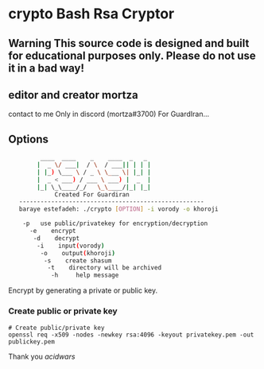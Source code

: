 #  crypto Bash Rsa Cryptor
## Warning This source code is designed and built for educational purposes only. Please do not use it in a bad way!

## editor and creator mortza
contact to me Only in discord (mortza#3700)
For GuardIran...

## Options
 ```bash      
          ____  ____    _    ____  _   _ 
         |  _ \/ ___|  / \  / ___|| | | |
         | |_) \___ \ / _ \ \___ \| |_| |
         |  _ < ___) / ___ \ ___) |  _  |
         |_| \_\____/_/   \_\____/|_| |_|
              Created For Guardiran     
    ----------------------------------------------------
	baraye estefadeh: ./crypto [OPTION] -i vorody -o khoroji

	 -p   use public/privatekey for encryption/decryption
	   -e    encrypt
	    -d    decrypt
	     -i    input(vorody)
	      -o	output(khoroji)
	       -s	 create shasum
	        -t	  directory will be archived
	         -h	    help message
 ```      
Encrypt by generating a private or public key.

### Create public or private key
```
# Create public/private key
openssl req -x509 -nodes -newkey rsa:4096 -keyout privatekey.pem -out publickey.pem
```

Thank you _acidwars_
